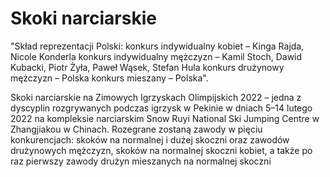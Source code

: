 # Skoki narciarskie
"Skład reprezentacji Polski: 
konkurs indywidualny kobiet – Kinga Rajda, Nicole Konderla
konkurs indywidualny mężczyzn – Kamil Stoch, Dawid Kubacki, Piotr Żyła, Paweł Wąsek, Stefan Hula
konkurs drużynowy mężczyzn – Polska
konkurs mieszany – Polska".

Skoki narciarskie na Zimowych Igrzyskach Olimpijskich 2022 – jedna z dyscyplin rozgrywanych podczas igrzysk w Pekinie w dniach 5–14 lutego 2022 na kompleksie narciarskim Snow Ruyi National Ski Jumping Centre w Zhangjiakou w Chinach. Rozegrane zostaną zawody w pięciu konkurencjach: skoków na normalnej i dużej skoczni oraz zawodów drużynowych mężczyzn, skoków na normalnej skoczni kobiet, a także po raz pierwszy zawody drużyn mieszanych na normalnej skoczni
